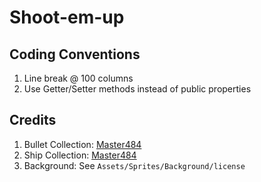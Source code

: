 # Shoot-em-up

## Coding Conventions
1. Line break @ 100 columns
2. Use Getter/Setter methods instead of public properties

## Credits
1. Bullet Collection: [Master484](http://m484games.ucoz.com/)
2. Ship Collection: [Master484](http://m484games.ucoz.com/)
3. Background: See `Assets/Sprites/Background/license`